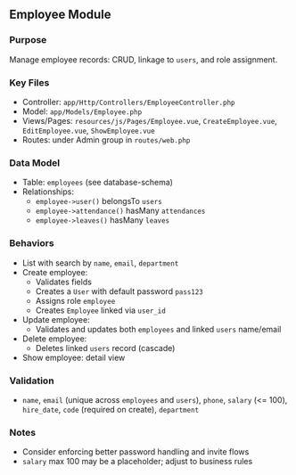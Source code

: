 ## Employee Module

### Purpose
Manage employee records: CRUD, linkage to `users`, and role assignment.

### Key Files
- Controller: `app/Http/Controllers/EmployeeController.php`
- Model: `app/Models/Employee.php`
- Views/Pages: `resources/js/Pages/Employee.vue`, `CreateEmployee.vue`, `EditEmployee.vue`, `ShowEmployee.vue`
- Routes: under Admin group in `routes/web.php`

### Data Model
- Table: `employees` (see database-schema)
- Relationships:
  - `employee->user()` belongsTo `users`
  - `employee->attendance()` hasMany `attendances`
  - `employee->leaves()` hasMany `leaves`

### Behaviors
- List with search by `name`, `email`, `department`
- Create employee:
  - Validates fields
  - Creates a `User` with default password `pass123`
  - Assigns role `employee`
  - Creates `Employee` linked via `user_id`
- Update employee:
  - Validates and updates both `employees` and linked `users` name/email
- Delete employee:
  - Deletes linked `users` record (cascade)
- Show employee: detail view

### Validation
- `name`, `email` (unique across `employees` and `users`), `phone`, `salary` (<= 100), `hire_date`, `code` (required on create), `department`

### Notes
- Consider enforcing better password handling and invite flows
- `salary` max 100 may be a placeholder; adjust to business rules